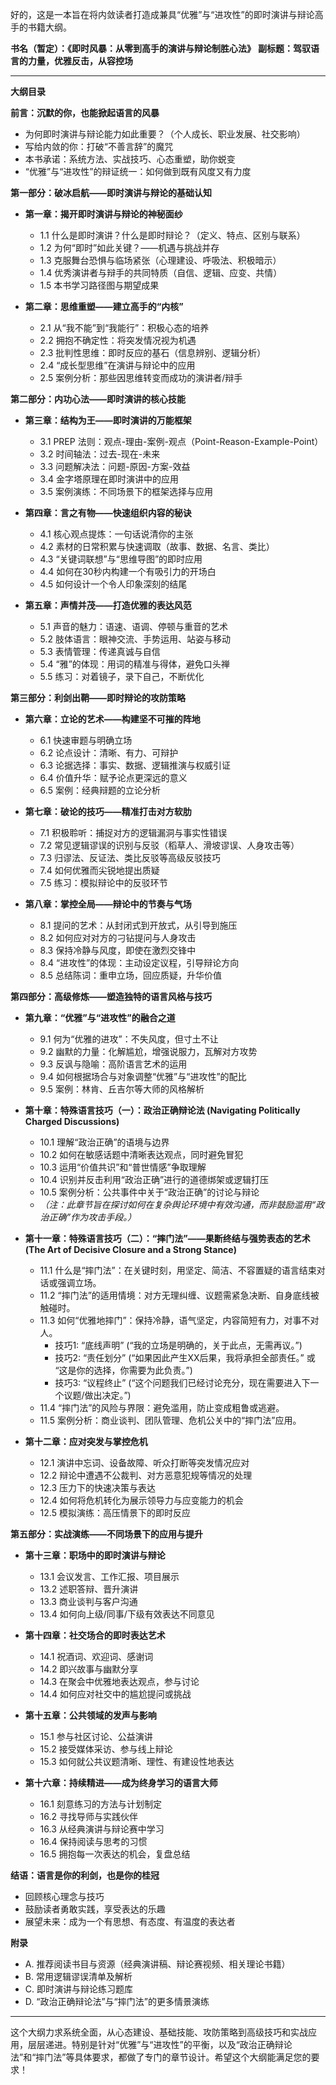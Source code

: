 好的，这是一本旨在将内敛读者打造成兼具“优雅”与“进攻性”的即时演讲与辩论高手的书籍大纲。

**书名（暂定）：《即时风暴：从零到高手的演讲与辩论制胜心法》**
**副标题：驾驭语言的力量，优雅反击，从容控场**

---

**大纲目录**

**前言：沉默的你，也能掀起语言的风暴**
*   为何即时演讲与辩论能力如此重要？（个人成长、职业发展、社交影响）
*   写给内敛的你：打破“不善言辞”的魔咒
*   本书承诺：系统方法、实战技巧、心态重塑，助你蜕变
*   “优雅”与“进攻性”的辩证统一：如何做到既有风度又有力度

**第一部分：破冰启航——即时演讲与辩论的基础认知**

*   **第一章：揭开即时演讲与辩论的神秘面纱**
    *   1.1 什么是即时演讲？什么是即时辩论？（定义、特点、区别与联系）
    *   1.2 为何“即时”如此关键？——机遇与挑战并存
    *   1.3 克服舞台恐惧与临场紧张（心理建设、呼吸法、积极暗示）
    *   1.4 优秀演讲者与辩手的共同特质（自信、逻辑、应变、共情）
    *   1.5 本书学习路径图与期望成果

*   **第二章：思维重塑——建立高手的“内核”**
    *   2.1 从“我不能”到“我能行”：积极心态的培养
    *   2.2 拥抱不确定性：将突发情况视为机遇
    *   2.3 批判性思维：即时反应的基石（信息辨别、逻辑分析）
    *   2.4 “成长型思维”在演讲与辩论中的应用
    *   2.5 案例分析：那些因思维转变而成功的演讲者/辩手

**第二部分：内功心法——即时演讲的核心技能**

*   **第三章：结构为王——即时演讲的万能框架**
    *   3.1 PREP 法则：观点-理由-案例-观点（Point-Reason-Example-Point）
    *   3.2 时间轴法：过去-现在-未来
    *   3.3 问题解决法：问题-原因-方案-效益
    *   3.4 金字塔原理在即时演讲中的应用
    *   3.5 案例演练：不同场景下的框架选择与应用

*   **第四章：言之有物——快速组织内容的秘诀**
    *   4.1 核心观点提炼：一句话说清你的主张
    *   4.2 素材的日常积累与快速调取（故事、数据、名言、类比）
    *   4.3 “关键词联想”与“思维导图”的即时应用
    *   4.4 如何在30秒内构建一个有吸引力的开场白
    *   4.5 如何设计一个令人印象深刻的结尾

*   **第五章：声情并茂——打造优雅的表达风范**
    *   5.1 声音的魅力：语速、语调、停顿与重音的艺术
    *   5.2 肢体语言：眼神交流、手势运用、站姿与移动
    *   5.3 表情管理：传递真诚与自信
    *   5.4 “雅”的体现：用词的精准与得体，避免口头禅
    *   5.5 练习：对着镜子，录下自己，不断优化

**第三部分：利剑出鞘——即时辩论的攻防策略**

*   **第六章：立论的艺术——构建坚不可摧的阵地**
    *   6.1 快速审题与明确立场
    *   6.2 论点设计：清晰、有力、可辩护
    *   6.3 论据选择：事实、数据、逻辑推演与权威引证
    *   6.4 价值升华：赋予论点更深远的意义
    *   6.5 案例：经典辩题的立论分析

*   **第七章：破论的技巧——精准打击对方软肋**
    *   7.1 积极聆听：捕捉对方的逻辑漏洞与事实性错误
    *   7.2 常见逻辑谬误的识别与反驳（稻草人、滑坡谬误、人身攻击等）
    *   7.3 归谬法、反证法、类比反驳等高级反驳技巧
    *   7.4 如何优雅而尖锐地提出质疑
    *   7.5 练习：模拟辩论中的反驳环节

*   **第八章：掌控全局——辩论中的节奏与气场**
    *   8.1 提问的艺术：从封闭式到开放式，从引导到施压
    *   8.2 如何应对对方的刁钻提问与人身攻击
    *   8.3 保持冷静与风度，即使在激烈交锋中
    *   8.4 “进攻性”的体现：主动设定议程，引导辩论方向
    *   8.5 总结陈词：重申立场，回应质疑，升华价值

**第四部分：高级修炼——塑造独特的语言风格与技巧**

*   **第九章：“优雅”与“进攻性”的融合之道**
    *   9.1 何为“优雅的进攻”：不失风度，但寸土不让
    *   9.2 幽默的力量：化解尴尬，增强说服力，瓦解对方攻势
    *   9.3 反讽与隐喻：高阶语言艺术的运用
    *   9.4 如何根据场合与对象调整“优雅”与“进攻性”的配比
    *   9.5 案例：林肯、丘吉尔等大师的风格解析

*   **第十章：特殊语言技巧（一）：政治正确辩论法 (Navigating Politically Charged Discussions)**
    *   10.1 理解“政治正确”的语境与边界
    *   10.2 如何在敏感话题中清晰表达观点，同时避免冒犯
    *   10.3 运用“价值共识”和“普世情感”争取理解
    *   10.4 识别并反击利用“政治正确”进行的道德绑架或逻辑打压
    *   10.5 案例分析：公共事件中关于“政治正确”的讨论与辩论
    *   *（注：此章节旨在探讨如何在复杂舆论环境中有效沟通，而非鼓励滥用“政治正确”作为攻击手段。）*

*   **第十一章：特殊语言技巧（二）：“摔门法”——果断终结与强势表态的艺术 (The Art of Decisive Closure and a Strong Stance)**
    *   11.1 什么是“摔门法”：在关键时刻，用坚定、简洁、不容置疑的语言结束对话或强调立场。
    *   11.2 “摔门法”的适用情境：对方无理纠缠、议题需紧急决断、自身底线被触碰时。
    *   11.3 如何“优雅地摔门”：保持冷静，语气坚定，内容简短有力，对事不对人。
        *   技巧1: “底线声明” (“我的立场是明确的，关于此点，无需再议。”)
        *   技巧2: “责任划分” (“如果因此产生XX后果，我将承担全部责任。” 或 “这是你的选择，你需要为此负责。”)
        *   技巧3: “议程终止” (“这个问题我们已经讨论充分，现在需要进入下一个议题/做出决定。”)
    *   11.4 “摔门法”的风险与界限：避免滥用，防止变成粗鲁或逃避。
    *   11.5 案例分析：商业谈判、团队管理、危机公关中的“摔门法”应用。

*   **第十二章：应对突发与掌控危机**
    *   12.1 演讲中忘词、设备故障、听众打断等突发情况应对
    *   12.2 辩论中遭遇不公裁判、对方恶意犯规等情况的处理
    *   12.3 压力下的快速决策与表达
    *   12.4 如何将危机转化为展示领导力与应变能力的机会
    *   12.5 模拟演练：高压情景下的即时反应

**第五部分：实战演练——不同场景下的应用与提升**

*   **第十三章：职场中的即时演讲与辩论**
    *   13.1 会议发言、工作汇报、项目展示
    *   13.2 述职答辩、晋升演讲
    *   13.3 商业谈判与客户沟通
    *   13.4 如何向上级/同事/下级有效表达不同意见

*   **第十四章：社交场合的即时表达艺术**
    *   14.1 祝酒词、欢迎词、感谢词
    *   14.2 即兴故事与幽默分享
    *   14.3 在聚会中优雅地表达观点，参与讨论
    *   14.4 如何应对社交中的尴尬提问或挑战

*   **第十五章：公共领域的发声与影响**
    *   15.1 参与社区讨论、公益演讲
    *   15.2 接受媒体采访、参与线上辩论
    *   15.3 如何就公共议题清晰、理性、有建设性地表达

*   **第十六章：持续精进——成为终身学习的语言大师**
    *   16.1 刻意练习的方法与计划制定
    *   16.2 寻找导师与实践伙伴
    *   16.3 从经典演讲与辩论赛中学习
    *   16.4 保持阅读与思考的习惯
    *   16.5 拥抱每一次表达的机会，复盘总结

**结语：语言是你的利剑，也是你的桂冠**
*   回顾核心理念与技巧
*   鼓励读者勇敢实践，享受表达的乐趣
*   展望未来：成为一个有思想、有态度、有温度的表达者

**附录**
*   A. 推荐阅读书目与资源（经典演讲稿、辩论赛视频、相关理论书籍）
*   B. 常用逻辑谬误清单及解析
*   C. 即时演讲与辩论练习题库
*   D. “政治正确辩论法”与“摔门法”的更多情景演练

---

这个大纲力求系统全面，从心态建设、基础技能、攻防策略到高级技巧和实战应用，层层递进。特别是针对“优雅”与“进攻性”的平衡，以及“政治正确辩论法”和“摔门法”等具体要求，都做了专门的章节设计。希望这个大纲能满足您的要求！